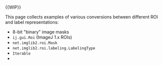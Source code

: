 {{WIP}}

This page collects examples of various conversions between different ROI and label representations:

* 8-bit "binary" image masks
* <code>ij.gui.Roi</code> (ImageJ 1.x ROIs)
* <code>net.imglib2.roi.Mask</code>
* <code>net.imglib2.roi.labeling.LabelingType<T></code>
* <code>Iterable<BitType></code>
* <code> </code>
